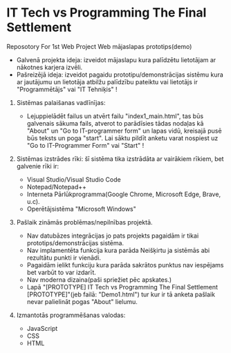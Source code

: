# IT Tech vs Programming The Final Settlement
Reposotory For 1st Web Project
Web mājaslapas prototips(demo)

* Galvenā projekta ideja: izveidot mājaslapu kura palīdzētu lietotājam ar nākotnes karjera izvēli.
* Pašreizējā ideja: izveidot pagaidu prototipu/demonstrācijas sistēmu kura ar jautājumu un lietotāja atbilžu palīdzību pateiktu vai lietotājs ir "Programmētājs" vai "IT Tehniķis" !

1. Sistēmas palaišanas vadlīnījas:
     - Lejuppielādēt failus un atvērt failu "index1_main.html", tas būs galvenais sākuma fails, atverot to parādīsies tādas nodaļas kā "About" un "Go to IT-programmer form" un lapas vidū, kreisajā pusē būs teksts un poga "start". Lai sāktu pildīt anketu varat nospiest uz "Go to IT-Programmer Form" vai "Start" !

2. Sistēmas izstrādes rīki: šī sistēma tika izstrādāta ar vairākiem rīkiem, bet galvenie rīki ir:
     - Visual Studio/Visual Studio Code
     - Notepad/Notepad++
     - Interneta Pārlūkprogramma(Google Chrome, Microsoft Edge, Brave, u.c).
     - Operētājsistēma "Microsoft Windows"

3. Pašlaik zināmās problēmas/nepilnības projektā.
     - Nav datubāzes integrācijas jo pats projekts pagaidām ir tikai prototips/demonstrācijas sistēma.
     - Nav implamentēta funkcija kura parāda Neišķirtu ja sistēmās abi rezultātu punkti ir vienādi.
     - Pagaidām ielikt funkciju kura parāda sakrātos punktus nav iespējams bet varbūt to var izdarīt.
     - Nav moderna dizaina(paši spriežiet pēc apskates.)
     - Lapā "[PROTOTYPE] IT Tech vs Programming The Final Settlement [PROTOTYPE]"(jeb failā: "Demo1.html") tur kur ir tā anketa pašlaik nevar palielināt pogas "About" lielumu.

4. Izmantotās programmēšanas valodas:
     - JavaScript
     - CSS
     - HTML
